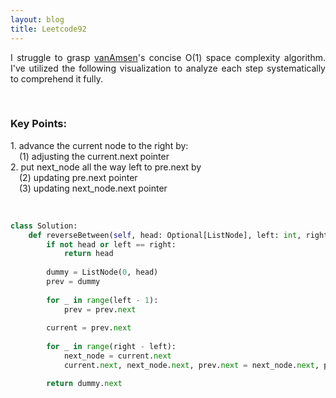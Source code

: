 ```yaml
---
layout: blog
title: Leetcode92
---
```

<p style='text-align: justify;'> I struggle to grasp <a href="https://leetcode.com/problems/reverse-linked-list-ii/solutions/4011862/92-40-two-pointers-stack-recursion">vanAmsen</a>'s concise O(1) space complexity algorithm. I've utilized the following visualization to analyze each step systematically to comprehend it fully. </p>
<br>

<h3>Key Points:</h3>
<p style='text-align: justify;'> 
1. advance the current node to the right by:
<br>
&emsp;(1) adjusting the current.next pointer
<br>
2. put next_node all the way left to pre.next by
<br>
&emsp;(2) updating pre.next pointer
<br>
&emsp;(3) updating next_node.next pointer
</p>
<br>

```python
class Solution:
    def reverseBetween(self, head: Optional[ListNode], left: int, right: int) -> Optional[ListNode]:
        if not head or left == right:
            return head
        
        dummy = ListNode(0, head)
        prev = dummy
        
        for _ in range(left - 1):
            prev = prev.next
        
        current = prev.next
        
        for _ in range(right - left):
            next_node = current.next
            current.next, next_node.next, prev.next = next_node.next, prev.next, next_node

        return dummy.next
```

<br>

<div>
 <object class="blog_pdf" data="/assets/blog/2024-2-11-leetcode92/Leetcode_92.pdf" type="application/pdf"></object>
</div>